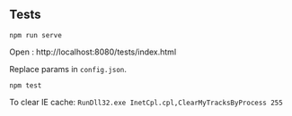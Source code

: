 ## Tests

```
npm run serve
```

Open : http://localhost:8080/tests/index.html

Replace params in `config.json`.

```
npm test
```

To clear IE cache: `RunDll32.exe InetCpl.cpl,ClearMyTracksByProcess 255`